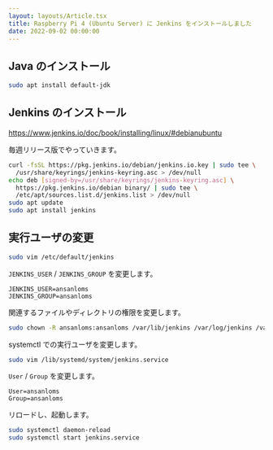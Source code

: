 ```yaml
---
layout: layouts/Article.tsx
title: Raspberry Pi 4 (Ubuntu Server) に Jenkins をインストールしました
date: 2022-09-02 00:00:00
---
```


## Java のインストール

```bash
sudo apt install default-jdk
```

## Jenkins のインストール

<https://www.jenkins.io/doc/book/installing/linux/#debianubuntu>

毎週リリース版でやっていきます。

```bash
curl -fsSL https://pkg.jenkins.io/debian/jenkins.io.key | sudo tee \
  /usr/share/keyrings/jenkins-keyring.asc > /dev/null
echo deb [signed-by=/usr/share/keyrings/jenkins-keyring.asc] \
  https://pkg.jenkins.io/debian binary/ | sudo tee \
  /etc/apt/sources.list.d/jenkins.list > /dev/null
sudo apt update
sudo apt install jenkins
```

## 実行ユーザの変更

```bash
sudo vim /etc/default/jenkins
```

`JENKINS_USER` / `JENKINS_GROUP` を変更します。

```ini:/etc/default/jenkins
JENKINS_USER=ansanloms
JENKINS_GROUP=ansanloms
```

関連するファイルやディレクトリの権限を変更します。

```bash
sudo chown -R ansanloms:ansanloms /var/lib/jenkins /var/log/jenkins /var/cache/jenkins
```

systemctl での実行ユーザを変更します。

```bash
sudo vim /lib/systemd/system/jenkins.service
```

`User` / `Group` を変更します。

```ini:/lib/systemd/system/jenkins.service
User=ansanloms
Group=ansanloms
```

リロードし、起動します。

```bash
sudo systemctl daemon-reload
sudo systemctl start jenkins.service
```
